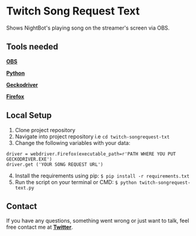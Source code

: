 # Twitch Song Request Text
Shows NightBot's playing song on the streamer's screen via OBS.

## Tools needed
[**OBS**](https://obsproject.com/pt-br)

[**Python**](https://www.python.org/)

[**Geckodriver**](https://heroku.com/)

[**Firefox**](https://www.mozilla.org)

## Local Setup

1. Clone project repository
2. Navigate into project repository i.e `cd twitch-songrequest-txt`
3. Change the following variables with your data:
  ```
  driver = webdriver.Firefox(executable_path=r'PATH WHERE YOU PUT GECKODRIVER.EXE')
  driver.get ('YOUR SONG REQUEST URL')
  ```
 4. Install the requirements using pip: 
    `$ pip install -r requirements.txt`
  5. Run the script on your terminal or CMD: 
    `$ python twitch-songrequest-text.py`
    
## Contact

If you have any questions, something went wrong or just want to talk, feel free contact me at [**Twitter**](https://twitter.com/gabrigodes).
